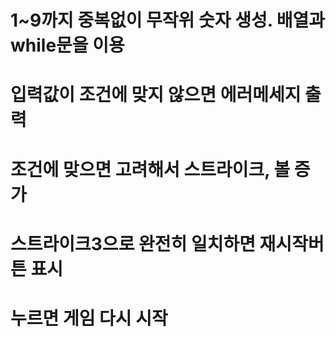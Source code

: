 # 1~9까지 중복없이 무작위 숫자 생성. 배열과 while문을 이용

# 입력값이 조건에 맞지 않으면 에러메세지 출력

# 조건에 맞으면 고려해서 스트라이크, 볼 증가

# 스트라이크3으로 완전히 일치하면 재시작버튼 표시

# 누르면 게임 다시 시작